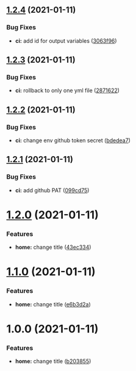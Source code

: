 ## [1.2.4](https://github.com/raffaele-filiberti/ssg-test/compare/v1.2.3...v1.2.4) (2021-01-11)


### Bug Fixes

* **ci:** add id for output variables ([3063f96](https://github.com/raffaele-filiberti/ssg-test/commit/3063f96c9d087584e9f03d8c7e73f7d47b3c9bdd))

## [1.2.3](https://github.com/raffaele-filiberti/ssg-test/compare/v1.2.2...v1.2.3) (2021-01-11)


### Bug Fixes

* **ci:** rollback to only one yml file ([2871622](https://github.com/raffaele-filiberti/ssg-test/commit/28716227ac171c0ea3fff835838e97bdceeccce8))

## [1.2.2](https://github.com/raffaele-filiberti/ssg-test/compare/v1.2.1...v1.2.2) (2021-01-11)


### Bug Fixes

* **ci:** change env github token secret ([bdedea7](https://github.com/raffaele-filiberti/ssg-test/commit/bdedea7a8aa4d7af498d46f923afbaefebda6154))

## [1.2.1](https://github.com/raffaele-filiberti/ssg-test/compare/v1.2.0...v1.2.1) (2021-01-11)


### Bug Fixes

* **ci:** add github PAT ([099cd75](https://github.com/raffaele-filiberti/ssg-test/commit/099cd755bd5de8c900567acec87550d062043580))

# [1.2.0](https://github.com/raffaele-filiberti/ssg-test/compare/v1.1.0...v1.2.0) (2021-01-11)


### Features

* **home:** change title ([43ec334](https://github.com/raffaele-filiberti/ssg-test/commit/43ec33483ddf8eaed34dbc298e8a2709023dee48))

# [1.1.0](https://github.com/raffaele-filiberti/ssg-test/compare/v1.0.0...v1.1.0) (2021-01-11)


### Features

* **home:** change title ([e6b3d2a](https://github.com/raffaele-filiberti/ssg-test/commit/e6b3d2aeb1777a9063f1af689d6896330eacb6ca))

# 1.0.0 (2021-01-11)


### Features

* **home:** change title ([b203855](https://github.com/raffaele-filiberti/ssg-test/commit/b2038553b4d0b802597460b4595d575f49876c23))
